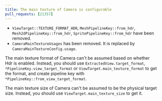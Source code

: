 ```yaml
---
title: The main texture of Camera is configurable
pull_requests: [21357]
---
```


- `ViewTarget::TEXTURE_FORMAT_HDR`, `MeshPipelineKey::from_hdr`, `Mesh2dPipelineKey::from_hdr`, `SpritePipelineKey::from_hdr` have been removed.
- `CameraMainTextureUsages` has been removed. It is replaced by `CameraMainTextureConfig.usage`.

The main texture format of Camera can't be assumed based on whether Hdr is enabled. Instead, you should use `ExtractedView.target_format`, `*PipelineKey.view_target_format` or `ViewTarget.main_texture_format` to get the format, and create pipeline key with `*PipelineKey::from_view_target_format`.

The main texture size of Camera can't be assumed to be the physical target size. Instead, you should use `ViewTarget.main_texture_size` to get it.
